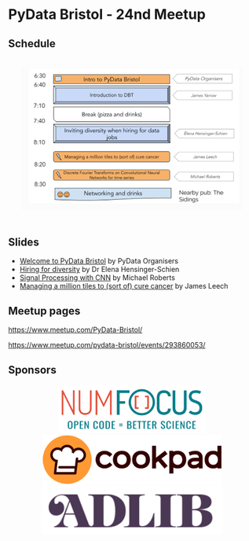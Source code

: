 # PyData Bristol - 24nd Meetup

## Schedule

<p align="center">
  <img alt="schedule" src="./images/schedule.png" vspace="20" width="450px"/>
</p>

## Slides

- [Welcome to PyData Bristol][slides:1] by PyData Organisers
- [Hiring for diversity][slides:3] by Dr Elena Hensinger-Schien
- [Signal Processing with CNN][slides:4] by Michael Roberts
- [Managing a million tiles to (sort of) cure cancer][slides:5] by James Leech

[slides:1]: ./01_Intro.pdf
[slides:2]:  ./02_Random_Walk_GPT_Street.pdf
[slides:3]:  ./03_Inviting_diversity_when_hiring_for_data_jobs.pdf
[slides:4]:  ./04_Signal_Processing_with_CNNs.pdf
[slides:5]:  ./05_Managing_a_Million_tiles_to_(sort_of)_cure_cancer.pdf

## Meetup pages

https://www.meetup.com/PyData-Bristol/ 

https://www.meetup.com/pydata-bristol/events/293860053/ 

## Sponsors

<p align="center">
  <a href="https://www.numfocus.org/"><img alt='NumFocus logo' src="./images/logos/numfocus_logo.png" hspace="20" height="100"/></a>
  <a href="https://cookpad.com/uk"><img alt='Cookpad logo' src="./images/logos/cookpad_logo.png" hspace="20" height="100"/></a>
  <a href="https://www.adlib-recruitment.co.uk/"><img alt='ADLIB logo' src="./images/logos/adlib_logo.png" hspace="20" height="100"/></a>
</p>
